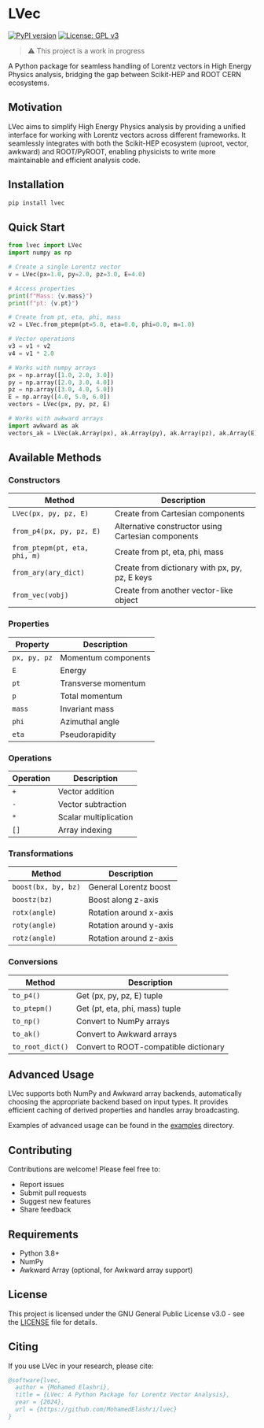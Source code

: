 # LVec

[![PyPI version](https://badge.fury.io/py/lvec.svg)](https://badge.fury.io/py/lvec)
[![License: GPL v3](https://img.shields.io/badge/License-GPLv3-blue.svg)](https://www.gnu.org/licenses/gpl-3.0)

> ⚠️ This project is a work in progress

A Python package for seamless handling of Lorentz vectors in High Energy Physics analysis, bridging the gap between Scikit-HEP and ROOT CERN ecosystems.

## Motivation

LVec aims to simplify High Energy Physics analysis by providing a unified interface for working with Lorentz vectors across different frameworks. It seamlessly integrates with both the Scikit-HEP ecosystem (uproot, vector, awkward) and ROOT/PyROOT, enabling physicists to write more maintainable and efficient analysis code.

## Installation

```bash
pip install lvec
```

## Quick Start

```python
from lvec import LVec
import numpy as np

# Create a single Lorentz vector
v = LVec(px=1.0, py=2.0, pz=3.0, E=4.0)

# Access properties
print(f"Mass: {v.mass}")
print(f"pt: {v.pt}")

# Create from pt, eta, phi, mass
v2 = LVec.from_ptepm(pt=5.0, eta=0.0, phi=0.0, m=1.0)

# Vector operations
v3 = v1 + v2
v4 = v1 * 2.0

# Works with numpy arrays
px = np.array([1.0, 2.0, 3.0])
py = np.array([2.0, 3.0, 4.0])
pz = np.array([3.0, 4.0, 5.0])
E = np.array([4.0, 5.0, 6.0])
vectors = LVec(px, py, pz, E)

# Works with awkward arrays
import awkward as ak
vectors_ak = LVec(ak.Array(px), ak.Array(py), ak.Array(pz), ak.Array(E))
```

## Available Methods

### Constructors

| Method | Description |
|--------|-------------|
| `LVec(px, py, pz, E)` | Create from Cartesian components |
| `from_p4(px, py, pz, E)` | Alternative constructor using Cartesian components |
| `from_ptepm(pt, eta, phi, m)` | Create from pt, eta, phi, mass |
| `from_ary(ary_dict)` | Create from dictionary with px, py, pz, E keys |
| `from_vec(vobj)` | Create from another vector-like object |

### Properties

| Property | Description |
|----------|-------------|
| `px, py, pz` | Momentum components |
| `E` | Energy |
| `pt` | Transverse momentum |
| `p` | Total momentum |
| `mass` | Invariant mass |
| `phi` | Azimuthal angle |
| `eta` | Pseudorapidity |

### Operations

| Operation | Description |
|-----------|-------------|
| `+` | Vector addition |
| `-` | Vector subtraction |
| `*` | Scalar multiplication |
| `[]` | Array indexing |

### Transformations

| Method | Description |
|--------|-------------|
| `boost(bx, by, bz)` | General Lorentz boost |
| `boostz(bz)` | Boost along z-axis |
| `rotx(angle)` | Rotation around x-axis |
| `roty(angle)` | Rotation around y-axis |
| `rotz(angle)` | Rotation around z-axis |

### Conversions

| Method | Description |
|--------|-------------|
| `to_p4()` | Get (px, py, pz, E) tuple |
| `to_ptepm()` | Get (pt, eta, phi, mass) tuple |
| `to_np()` | Convert to NumPy arrays |
| `to_ak()` | Convert to Awkward arrays |
| `to_root_dict()` | Convert to ROOT-compatible dictionary |

## Advanced Usage

LVec supports both NumPy and Awkward array backends, automatically choosing the appropriate backend based on input types. It provides efficient caching of derived properties and handles array broadcasting.

Examples of advanced usage can be found in the [examples](examples/) directory.

## Contributing

Contributions are welcome! Please feel free to:
- Report issues
- Submit pull requests
- Suggest new features
- Share feedback

## Requirements

- Python 3.8+
- NumPy
- Awkward Array (optional, for Awkward array support)

## License

This project is licensed under the GNU General Public License v3.0 - see the [LICENSE](LICENSE) file for details.

## Citing

If you use LVec in your research, please cite:

```bibtex
@software{lvec,
  author = {Mohamed Elashri},
  title = {LVec: A Python Package for Lorentz Vector Analysis},
  year = {2024},
  url = {https://github.com/MohamedElashri/lvec}
}
```